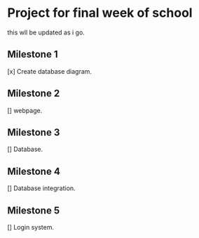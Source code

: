# Project for final week of school

this wll be updated as i go.

## Milestone 1

[x] Create database diagram.

## Milestone 2

[] webpage.

## Milestone 3

[] Database.

## Milestone 4

[] Database integration.

## Milestone 5

[] Login system.
